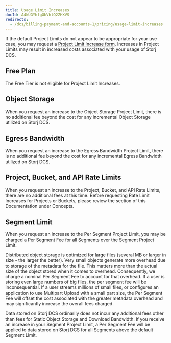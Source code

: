 ```yaml
---
title: Usage Limit Increases
docId: A4kUGYhfgGbVhlQ2ZHXVS
redirects:
  - /dcs/billing-payment-and-accounts-1/pricing/usage-limit-increases
---
```


If the default Project Limits do not appear to be appropriate for your use case, you may request a [Project Limit Increase form](https://supportdcs.storj.io/hc/en-us/requests/new?ticket_form_id=360000683212). Increases in Project Limits may result in increased costs associated with your usage of Storj DCS.

## Free Plan

The Free Tier is not eligible for Project Limit Increases.

## Object Storage&#x20;

When you request an increase to the Object Storage Project Limit, there is no additional fee beyond the cost for any incremental Object Storage utilized on Storj DCS.

## Egress Bandwidth&#x20;

When you request an increase to the Egress Bandwidth Project Limit, there is no additional fee beyond the cost for any incremental Egress Bandwidth utilized on Storj DCS.

## Project, Bucket, and API Rate Limits

When you request an increase to the Project, Bucket, and API Rate Limits, there are no additional fees at this time. Before requesting Rate Limit Increases for Projects or Buckets, please review the [](docId:M-5oxBinC6J1D-qSNjKYS) section of this Documentation under Concepts.

## Segment Limit

When you request an increase to the Per Segment Project Limit, you may be charged a Per Segment Fee for all Segments over the Segment Project Limit.

Distributed object storage is optimized for large files (several MB or larger in size - the larger the better). Very small objects generate more overhead due to storage of the metadata for the file. This matters more than the actual size of the object stored when it comes to overhead. Consequently, we charge a nominal Per Segment Fee to account for that overhead. If a user is storing even large numbers of big files, the per segment fee will be inconsequential. If a user streams millions of small files, or configures an application to use Multipart Upload with a small part size, the Per Segment Fee will offset the cost associated with the greater metadata overhead and may significantly increase the overall fees charged.

Data stored on Storj DCS ordinarily does not incur any additional fees other than fees for Static Object Storage and Download Bandwidth. If you receive an increase in your Segment Project Limit, a Per Segment Fee will be applied to data stored on Storj DCS for all Segments above the default Segment Limit.
